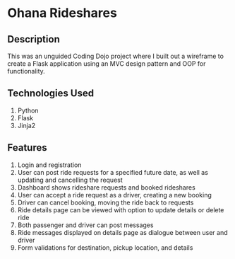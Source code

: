 
# Ohana Rideshares

## Description
This was an unguided Coding Dojo project where I built out a wireframe to create a Flask application using an MVC design pattern and OOP for functionality.

## Technologies Used
1. Python
1. Flask
1. Jinja2

## Features
1. Login and registration
1. User can post ride requests for a specified future date, as well as updating and cancelling the request
1. Dashboard shows rideshare requests and booked rideshares
1. User can accept a ride request as a driver, creating a new booking
1. Driver can cancel booking, moving the ride back to requests
1. Ride details page can be viewed with option to update details or delete ride
1. Both passenger and driver can post messages
1. Ride messages displayed on details page as dialogue between user and driver
1. Form validations for destination, pickup location, and details
